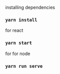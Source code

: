 installing dependencies
### `yarn install`

for react
### `yarn start`

for for node
### `yarn run serve`

